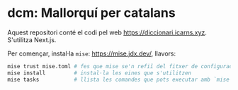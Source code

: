 # dcm: Mallorquí per catalans

Aquest repositori conté el codi pel web https://diccionari.icarns.xyz.
S'utilitza Next.js.

Per començar, instal·la `mise`: https://mise.jdx.dev/, llavors:

```bash
mise trust mise.toml # fes que mise se'n refiï del fitxer de configuració
mise install         # instal·la les eines que s'utilitzen
mise tasks           # llista les comandes que pots executar amb `mise run <...>`
```

